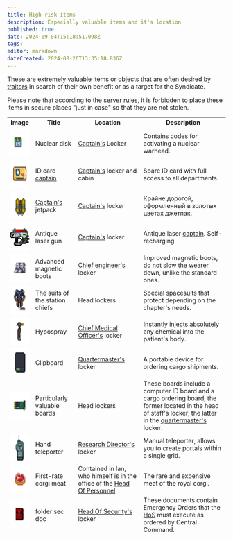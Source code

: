 ```yaml
---
title: High-risk items
description: Especially valuable items and it's location
published: true
date: 2024-09-04T15:18:51.098Z
tags: 
editor: markdown
dateCreated: 2024-08-26T13:35:18.836Z
---
```


<div><p>
These are extremely valuable items or objects that are often desired by <a href="/roles/traitor" class="is-internal-link is-valid-page">traitors</a>
in search of their own benefit or as a target for the Syndicate.

Please note that according to the <a href="/rules" class="is-internal-link is-valid-page">server rules</a>, it is forbidden to place these items in secure places "just in case" so that they are not stolen.
</p>
<p>
</p><center>
<div class="table-wrapper">
  <table class="com">
    <thead>
      <tr>
    <th>Image</th>
    <th>Title</th>
    <th>Location</th>
    <th>Description</th>
  </tr>
    <tr>
        <td><img src="/guides/especiallyvaluableitems/nucleardisk.gif" alt="nucleardisk.gif" width="64" height="64"></td>
        <td>Nuclear disk</td>
        <td><a href="/roles/captain" class="is-internal-link is-valid-page">Captain's</a> Locker</td>
        <td>Contains codes for activating a nuclear warhead.</td>
    </tr>
    <tr>
        <td><img src="/guides/especiallyvaluableitems/id_card_captain.png" alt="id_card_captain.png" width="64" height="64"></td>
        <td>ID card <a href="/roles/captain" class="is-internal-link is-valid-page">captain</a></td>
        <td><a href="/roles/captain" class="is-internal-link is-valid-page">Captain's</a> locker and cabin</td>
        <td>Spare ID card with full access to all departments.</td>
    </tr>
    <tr>
        <td><img src="/guides/especiallyvaluableitems/captainjetpack.png" alt="captainjetpack.png" width="64" height="64"></td>
        <td><a href="/roles/captain" class="is-internal-link is-valid-page">Captain's</a> jetpack</td>
        <td><a href="/roles/captain" class="is-internal-link is-valid-page">Captain's</a> locker</td>
        <td>Крайне дорогой, оформленный в золотых цветах джетпак.</td>
    </tr>
    <tr>
        <td><img src="/guides/especiallyvaluableitems/captaingun.gif" alt="captaingun.gif" width="64" height="64"></td>
        <td>Antique laser gun</td>
        <td><a href="/roles/captain" class="is-internal-link is-valid-page">Captain's</a> locker</td>
        <td>Antique laser <a href=“/roles/captain” class=“is-internal-link is-valid-page”>captain</a>. Self-recharging.</td>
    </tr>
    <tr>
        <td><img src="/guides/especiallyvaluableitems/advanced_magnetic_boots.png" alt="advanced_magnetic_boots.png" width="64" height="64"></td>
        <td>Advanced magnetic boots</td>
        <td><a href="/roles/chiefengineer" class="is-internal-link is-valid-page">Chief engineer's </a>locker</td>
        <td>Improved magnetic boots, do not slow the wearer down, unlike the standard ones.</td>
    </tr>
    <tr>
        <td><img src="/guides/especiallyvaluableitems/spacesuits2.gif" alt="researchdirectorspacesuit.png" width="64" height="64"></td>
        <td>The suits of the station chiefs</td>
        <td>Head lockers</td>
        <td>Special spacesuits that protect depending on the chapter's needs.</td>
    </tr>
    <tr>
        <td><img src="/guides/especiallyvaluableitems/hypospray2.png" alt="hypospray2.png" width="64" height="64"></td>
        <td>Hypospray</td>
        <td><a href="/roles/chiefmedicalofficer" class="is-internal-link is-valid-page">Chief Medical Officer's</a> locker</td>
        <td>Instantly injects absolutely any chemical into the patient's body.</td>
    </tr>
    <tr>
        <td><img src="/guides/especiallyvaluableitems/clipboard.png" alt="clipboard.png" width="64" height="64"></td>
        <td>Clipboard</td>
        <td><a href="/roles/quartermaster" class="is-internal-link is-valid-page">Quartermaster's</a> locker</td>
        <td>A portable device for ordering cargo shipments.</td>
    </tr>
    <tr>
        <td><img src="/guides/especiallyvaluableitems/machine_board.png" alt="machine_board.png" width="64" height="64"></td>
        <td>Particularly valuable boards</td>
        <td>Head lockers</td>
        <td>These boards include a computer ID board and a cargo ordering board, the former located in the head of staff's locker, the latter in the <a href="/roles/quartermaster" class="is-internal-link is-valid-page">quartermaster's</a> locker.</td>
    </tr>
    <tr>
        <td><img src="/guides/especiallyvaluableitems/hand_teleporter.gif" alt="hand_teleporter.gif" width="64" height="64"></td>
        <td>Hand teleporter</td>
        <td><a href="/roles/researchdirector" class="is-internal-link is-valid-page">Research Director's</a> locker</td>
        <td>Manual teleporter, allows you to create portals within a single grid.</td>
    </tr>
    <tr>
        <td><img src="/guides/especiallyvaluableitems/foodmeatcorgi.png" alt="foodmeatcorgi.png" width="64" height="64"></td>
        <td>First-rate corgi meat</td>
        <td>Contained in Ian, who himself is in the office of the <a href="/roles/headofpersonnel" class="is-internal-link is-valid-page">Head Of Personnel</a></td>
        <td>The rare and expensive meat of the royal corgi.</td>
    </tr>
    <tr>
        <td><img src="/guides/especiallyvaluableitems/folder-sec-doc.png" alt="folder-sec-doc.png" width="64" height="64"></td>
        <td>folder sec doc</td>
        <td><a href="/roles/headofsecurity" class="is-internal-link is-valid-page">Head Of Security's</a> locker</td>
        <td>These documents contain Emergency Orders that the <a href="/roles/headofsecurity" class="is-internal-link is-valid-page">HoS</a> must execute as ordered by Central Command.</td>
    </tr>
  </thead></table>
</div></center></div>